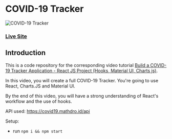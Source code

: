 # COVID-19 Tracker
![COVID-19 Tracker](https://i.ibb.co/X87BqVY/Screenshot-2020-04-13-at-10-14-58.png)

### [Live Site](https://suspicious-kare-572784.netlify.app/)

## Introduction
This is a code repository for the corresponding video tutorial [Build a COVID-19 Tracker Application - React JS Project (Hooks, Material UI, Charts js)](https://www.youtube.com/watch?v=khJlrj3Y6Ls&t=4953s). 

In this video, you will create a full COVID-19 Tracker. You're going to use React, Charts.JS and Material UI.

By the end of this video, you will have a strong understanding of React's workflow and the use of hooks.

API used: https://covid19.mathdro.id/api

Setup:
- run ```npm i && npm start```
